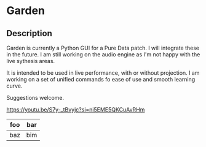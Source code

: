 # Garden

## Description
Garden is currently a Python GUI for a Pure Data patch. I will integrate these in the future.
I am still working on the audio engine as I'm not happy with the live sythesis areas.

It is intended to be used in live performance, with or without projection.
I am working on a set of unified commands fo ease of use and smooth learning curve.

Suggestions welcome.

https://youtu.be/S7y-_tBvyjc?si=ni5EME5QKCuAvRHm

| foo | bar |
| --- | --- |
| baz | bim |
